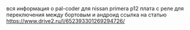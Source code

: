 вся информация о pal-coder для nissan primera p12 плата с реле для переключения между бортовым и андроид
ссылка на статью https://www.drive2.ru/l/652393301269294726/
